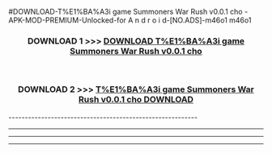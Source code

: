 #DOWNLOAD-T%E1%BA%A3i game Summoners War Rush v0.0.1 cho -APK-MOD-PREMIUM-Unlocked-for A n d r o i d-[NO.ADS]-m46o1 m46o1 



<div align="center">

<h3>DOWNLOAD 1 >>> <a href="https://getmod2.web.app/?judul=T%E1%BA%A3i game Summoners War Rush v0.0.1 cho ">DOWNLOAD T%E1%BA%A3i game Summoners War Rush v0.0.1 cho </a></h3><br>

<h3>DOWNLOAD 2 >>> <a href="https://getmod2.web.app/?judul=T%E1%BA%A3i game Summoners War Rush v0.0.1 cho ">T%E1%BA%A3i game Summoners War Rush v0.0.1 cho  DOWNLOAD </a></h3>

</div>
----------------------------------------------------------

----------------------------------------------------------

----------------------------------------------------------

----------------------------------------------------------



